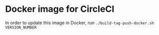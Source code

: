 # Docker image for CircleCI

In order to update this image in Docker, run `./build-tag-push-docker.sh VERSION_NUMBER`
